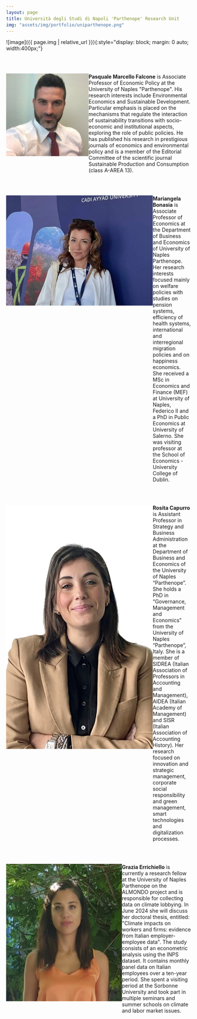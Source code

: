 ```yaml
---
layout: page
title: Università degli Studi di Napoli 'Parthenope' Research Unit
img: "assets/img/portfolio/uniparthenope.png"
---
```


![image]({{ page.img | relative_url }}){:style="display: block; margin: 0 auto; width:400px;"}

<div style="display: flex; align-items: flex-start; margin-bottom: 20px; margin-top: 60px;">
    <img src="/assets/img/consortium/Pasquale Marcello Falcone.jpeg" alt="Pasquale Marcello Falcone" style="width: 400px; height: auto;">
    <div>
        <a style="font-weight: bold; text-decoration: black">Pasquale Marcello Falcone</a> is Associate Professor of Economic Policy at the University of Naples "Parthenope". His research interests include Environmental Economics and Sustainable Development. Particular emphasis is placed on the mechanisms that regulate the interaction of sustainability transitions with socio-economic and institutional aspects, exploring the role of public policies. He has published his research in prestigious journals of economics and environmental policy and is a member of the Editorial Committee of the scientific journal Sustainable Production and Consumption (class A-AREA 13).
    </div>
</div>

<div style="display: flex; align-items: flex-start; margin-bottom: 20px; margin-top: 60px;">
    <img src="/assets/img/consortium/Bonasia-img.jpg" alt="Mariangela Bonasia" style="width: 400px; height: auto;">
    <div>
        <a style="font-weight: bold; text-decoration: black">Mariangela Bonasia</a> is Associate Professor of Economics at the Department of Business and Economics of University of Naples Parthenope. Her research interests focused mainly on welfare policies with studies on pension systems, efficiency of health systems, international and interregional migration policies and on happiness economics. She received a MSc in Economics and Finance (MEF) at University of Naples, Federico II and a PhD in Public Economics at University of Salerno. She was visiting professor at the  School of Economics - University College of Dublin.
    </div>
</div>


<div style="display: flex; align-items: flex-start; margin-bottom: 20px; margin-top: 60px;">
    <img src="/assets/img/consortium/Capurro-img.jpg" alt="Rosita Capurro" style="width: 400px; height: auto;">
    <div>
        <a style="font-weight: bold; text-decoration: black">Rosita Capurro</a> is Assistant Professor in Strategy and Business Administration at the Department of Business and Economics of the University of Naples “Parthenope”.  She holds a PhD in “Governance, Management and Economics” from the University of Naples “Parthenope”, Italy. She is a member of SIDREA (Italian Association of Professors in Accounting and Management), AIDEA (Italian Academy of Management) and SISR (Italian Association of Accounting History). Her research focused on innovation and strategic management, corporate social responsibility and green management, smart technologies and digitalization processes.
    </div>
</div>

<div style="display: flex; align-items: flex-start; margin-bottom: 20px; margin-top: 60px;">
    <img src="/assets/img/consortium/Errichiello-img.jpg" alt="Grazia Errichiello" style="width: 400px; height: auto;">
    <div>
        <a style="font-weight: bold; text-decoration: black">Grazia Errichiello</a> is currently a research fellow at the University of Naples Parthenope on the ALMONDO project and is responsible for collecting data on climate lobbying. In June 2024 she will discuss her doctoral thesis, entitled: "Climate impacts on workers and firms: evidence from Italian employer-employee data". The study consists of an econometric analysis using the INPS dataset. It contains monthly panel data on Italian employees over a ten-year period. She spent a visiting period at the Sorbonne University and took part in multiple seminars and summer schools on climate and labor market issues. 
    </div>  
</div>

  
